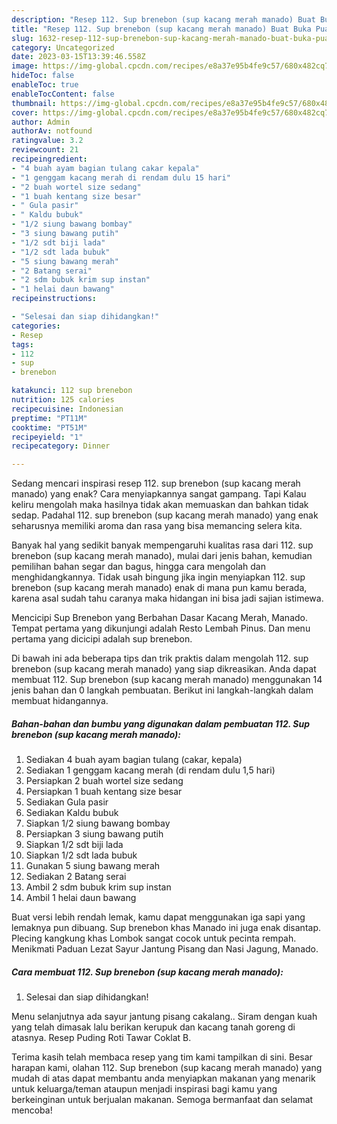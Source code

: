 ```yaml
---
description: "Resep 112. Sup brenebon (sup kacang merah manado) Buat Buka Puasa"
title: "Resep 112. Sup brenebon (sup kacang merah manado) Buat Buka Puasa"
slug: 1632-resep-112-sup-brenebon-sup-kacang-merah-manado-buat-buka-puasa
category: Uncategorized
date: 2023-03-15T13:39:46.558Z
image: https://img-global.cpcdn.com/recipes/e8a37e95b4fe9c57/680x482cq70/112-sup-brenebon-sup-kacang-merah-manado-foto-resep-utama.jpg
hideToc: false
enableToc: true
enableTocContent: false
thumbnail: https://img-global.cpcdn.com/recipes/e8a37e95b4fe9c57/680x482cq70/112-sup-brenebon-sup-kacang-merah-manado-foto-resep-utama.jpg
cover: https://img-global.cpcdn.com/recipes/e8a37e95b4fe9c57/680x482cq70/112-sup-brenebon-sup-kacang-merah-manado-foto-resep-utama.jpg
author: Admin
authorAv: notfound
ratingvalue: 3.2
reviewcount: 21
recipeingredient:
- "4 buah ayam bagian tulang cakar kepala"
- "1 genggam kacang merah di rendam dulu 15 hari"
- "2 buah wortel size sedang"
- "1 buah kentang size besar"
- " Gula pasir"
- " Kaldu bubuk"
- "1/2 siung bawang bombay"
- "3 siung bawang putih"
- "1/2 sdt biji lada"
- "1/2 sdt lada bubuk"
- "5 siung bawang merah"
- "2 Batang serai"
- "2 sdm bubuk krim sup instan"
- "1 helai daun bawang"
recipeinstructions:

- "Selesai dan siap dihidangkan!"
categories:
- Resep
tags:
- 112
- sup
- brenebon

katakunci: 112 sup brenebon 
nutrition: 125 calories
recipecuisine: Indonesian
preptime: "PT11M"
cooktime: "PT51M"
recipeyield: "1"
recipecategory: Dinner

---
```



Sedang mencari inspirasi resep 112. sup brenebon (sup kacang merah manado) yang enak? Cara menyiapkannya sangat gampang. Tapi Kalau keliru mengolah maka hasilnya tidak akan memuaskan dan bahkan tidak sedap. Padahal 112. sup brenebon (sup kacang merah manado) yang enak seharusnya memiliki aroma dan rasa yang bisa memancing selera kita.


Banyak hal yang sedikit banyak mempengaruhi kualitas rasa dari 112. sup brenebon (sup kacang merah manado), mulai dari jenis bahan, kemudian pemilihan bahan segar dan bagus, hingga cara mengolah dan menghidangkannya. Tidak usah bingung jika ingin menyiapkan 112. sup brenebon (sup kacang merah manado) enak di mana pun kamu berada, karena asal sudah tahu caranya maka hidangan ini bisa jadi sajian istimewa.

Mencicipi Sup Brenebon yang Berbahan Dasar Kacang Merah, Manado. Tempat pertama yang dikunjungi adalah Resto Lembah Pinus. Dan menu pertama yang dicicipi adalah sup brenebon.


Di bawah ini ada beberapa tips dan trik praktis dalam mengolah 112. sup brenebon (sup kacang merah manado) yang siap dikreasikan. Anda dapat membuat 112. Sup brenebon (sup kacang merah manado) menggunakan 14 jenis bahan dan 0 langkah pembuatan. Berikut ini langkah-langkah dalam membuat hidangannya.

<!--inarticleads1-->

##### Bahan-bahan dan bumbu yang digunakan dalam pembuatan 112. Sup brenebon (sup kacang merah manado):

1. Sediakan 4 buah ayam bagian tulang (cakar, kepala)
1. Sediakan 1 genggam kacang merah (di rendam dulu 1,5 hari)
1. Persiapkan 2 buah wortel size sedang
1. Persiapkan 1 buah kentang size besar
1. Sediakan  Gula pasir
1. Sediakan  Kaldu bubuk
1. Siapkan 1/2 siung bawang bombay
1. Persiapkan 3 siung bawang putih
1. Siapkan 1/2 sdt biji lada
1. Siapkan 1/2 sdt lada bubuk
1. Gunakan 5 siung bawang merah
1. Sediakan 2 Batang serai
1. Ambil 2 sdm bubuk krim sup instan
1. Ambil 1 helai daun bawang


Buat versi lebih rendah lemak, kamu dapat menggunakan iga sapi yang lemaknya pun dibuang. Sup brenebon khas Manado ini juga enak disantap. Plecing kangkung khas Lombok sangat cocok untuk pecinta rempah. Menikmati Paduan Lezat Sayur Jantung Pisang dan Nasi Jagung, Manado. 

<!--inarticleads2-->

##### Cara membuat 112. Sup brenebon (sup kacang merah manado):


1. Selesai dan siap dihidangkan!

Menu selanjutnya ada sayur jantung pisang cakalang.. Siram dengan kuah yang telah dimasak lalu berikan kerupuk dan kacang tanah goreng di atasnya. Resep Puding Roti Tawar Coklat B. 

Terima kasih telah membaca resep yang tim kami tampilkan di sini. Besar harapan kami, olahan 112. Sup brenebon (sup kacang merah manado) yang mudah di atas dapat membantu anda menyiapkan makanan yang menarik untuk keluarga/teman ataupun menjadi inspirasi bagi kamu yang berkeinginan untuk berjualan makanan. Semoga bermanfaat dan selamat mencoba!
